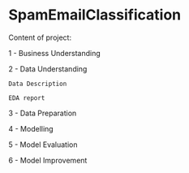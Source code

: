 # SpamEmailClassification

Content of project:

1 - Business Understanding

2 - Data Understanding

	Data Description
  
	EDA report
  
3 - Data Preparation

4 - Modelling

5 - Model Evaluation

6 - Model Improvement
